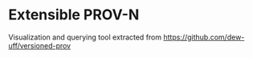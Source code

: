 # Extensible PROV-N

Visualization and querying tool extracted from https://github.com/dew-uff/versioned-prov
